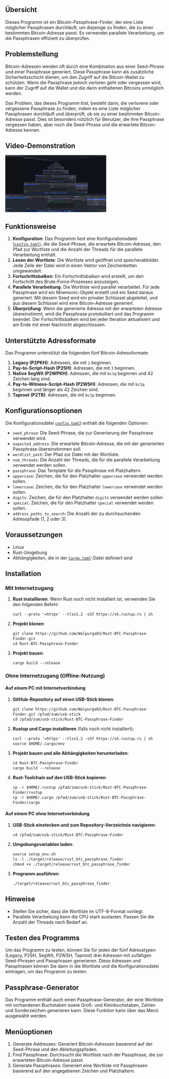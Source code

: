## Übersicht
Dieses Programm ist ein Bitcoin-Passphrase-Finder, der eine Liste möglicher Passphrasen durchläuft, um diejenige zu finden, die zu einer bestimmten Bitcoin-Adresse passt. Es verwendet parallele Verarbeitung, um die Passphrasen effizient zu überprüfen.

## Problemstellung
Bitcoin-Adressen werden oft durch eine Kombination aus einer Seed-Phrase und einer Passphrase generiert. Diese Passphrase kann als zusätzliche Sicherheitsschicht dienen, um den Zugriff auf die Bitcoin-Wallet zu schützen. Wenn die Passphrase jedoch verloren geht oder vergessen wird, kann der Zugriff auf die Wallet und die darin enthaltenen Bitcoins unmöglich werden.

Das Problem, das dieses Programm löst, besteht darin, die verlorene oder vergessene Passphrase zu finden, indem es eine Liste möglicher Passphrasen durchläuft und überprüft, ob sie zu einer bestimmten Bitcoin-Adresse passt. Dies ist besonders nützlich für Benutzer, die ihre Passphrase vergessen haben, aber noch die Seed-Phrase und die erwartete Bitcoin-Adresse kennen.


## Video-Demonstration

![Video-Demonstration](video/output.gif)

## Funktionsweise
1. **Konfiguration**: Das Programm liest eine Konfigurationsdatei ([`config.toml`](command:_github.copilot.openRelativePath?%5B%7B%22scheme%22%3A%22file%22%2C%22authority%22%3A%22%22%2C%22path%22%3A%22%2Fhome%2Flinux%2Fprojects%2Frust-btc-passphrase-finder%2Fconfig.toml%22%2C%22query%22%3A%22%22%2C%22fragment%22%3A%22%22%7D%2C%2200aeeb26-5c33-4a0d-a0da-e705caef91db%22%5D "/home/linux/projects/rust-btc-passphrase-finder/config.toml")), die die Seed-Phrase, die erwartete Bitcoin-Adresse, den Pfad zur Wortliste und die Anzahl der Threads für die parallele Verarbeitung enthält.
2. **Lesen der Wortliste**: Die Wortliste wird geöffnet und speicherabbildet. Jede Zeile der Datei wird in einen Vektor von Zeichenketten umgewandelt.
3. **Fortschrittsbalken**: Ein Fortschrittsbalken wird erstellt, um den Fortschritt des Brute-Force-Prozesses anzuzeigen.
4. **Parallele Verarbeitung**: Die Wortliste wird parallel verarbeitet. Für jede Passphrase wird ein Mnemonic-Objekt erstellt und ein Seed daraus generiert. Mit diesem Seed wird ein privater Schlüssel abgeleitet, und aus diesem Schlüssel wird eine Bitcoin-Adresse generiert.
5. **Überprüfung**: Wenn die generierte Adresse mit der erwarteten Adresse übereinstimmt, wird die Passphrase protokolliert und das Programm beendet. Der Fortschrittsbalken wird bei jeder Iteration aktualisiert und am Ende mit einer Nachricht abgeschlossen.

## Unterstützte Adressformate
Das Programm unterstützt die folgenden fünf Bitcoin-Adressformate:
1. **Legacy (P2PKH)**: Adressen, die mit `1` beginnen.
2. **Pay-to-Script-Hash (P2SH)**: Adressen, die mit `3` beginnen.
3. **Native SegWit (P2WPKH)**: Adressen, die mit `bc1q` beginnen und 42 Zeichen lang sind.
4. **Pay-to-Witness-Script-Hash (P2WSH)**: Adressen, die mit `bc1q` beginnen und länger als 42 Zeichen sind.
5. **Taproot (P2TR)**: Adressen, die mit `bc1p` beginnen.

## Konfigurationsoptionen
Die Konfigurationsdatei [`config.toml`](command:_github.copilot.openRelativePath?%5B%7B%22scheme%22%3A%22file%22%2C%22authority%22%3A%22%22%2C%22path%22%3A%22%2Fhome%2Flinux%2Fprojects%2Frust-btc-passphrase-finder%2Fconfig.toml%22%2C%22query%22%3A%22%22%2C%22fragment%22%3A%22%22%7D%2C%2200aeeb26-5c33-4a0d-a0da-e705caef91db%22%5D "/home/linux/projects/rust-btc-passphrase-finder/config.toml")) enthält die folgenden Optionen:
- `seed_phrase`: Die Seed-Phrase, die zur Generierung der Passphrase verwendet wird.
- `expected_address`: Die erwartete Bitcoin-Adresse, die mit der generierten Passphrase übereinstimmen soll.
- `wordlist_path`: Der Pfad zur Datei mit der Wortliste.
- `num_threads`: Die Anzahl der Threads, die für die parallele Verarbeitung verwendet werden sollen.
- `passphrase`: Das Template für die Passphrase mit Platzhaltern.
- `uppercase`: Zeichen, die für den Platzhalter `uppercase` verwendet werden sollen.
- `lowercase`: Zeichen, die für den Platzhalter `lowercase` verwendet werden sollen.
- `digits`: Zeichen, die für den Platzhalter `digits` verwendet werden sollen.
- `special`: Zeichen, die für den Platzhalter `special` verwendet werden sollen.
- `address_paths_to_search`: Die Anzahl der zu durchsuchenden Adresspfade (1, 2 oder 3).

## Voraussetzungen
- Linux
- Rust-Umgebung
- Abhängigkeiten, die in der [`Cargo.toml`](command:_github.copilot.openRelativePath?%5B%7B%22scheme%22%3A%22file%22%2C%22authority%22%3A%22%22%2C%22path%22%3A%22%2Fhome%2Flinux%2Fprojects%2Frust-btc-passphrase-finder%2FCargo.toml%22%2C%22query%22%3A%22%22%2C%22fragment%22%3A%22%22%7D%2C%2200aeeb26-5c33-4a0d-a0da-e705caef91db%22%5D "/home/linux/projects/rust-btc-passphrase-finder/Cargo.toml")-Datei definiert sind

## Installation
### Mit Internetzugang
1. **Rust installieren**: Wenn Rust noch nicht installiert ist, verwenden Sie den folgenden Befehl:
   ```
   curl --proto '=https' --tlsv1.2 -sSf https://sh.rustup.rs | sh
   ```
2. **Projekt klonen**:
   ```
   git clone https://github.com/Walpurga03/Rust-BTC-Passphrase-Finder.git
   cd Rust-BTC-Passphrase-Finder
   ```
3. **Projekt bauen**:
   ```
   cargo build --release
   ```

### Ohne Internetzugang (Offline-Nutzung)
#### Auf einem PC mit Internetverbindung
1. **GitHub-Repository auf einen USB-Stick klonen**:
   ```
   git clone https://github.com/Walpurga03/Rust-BTC-Passphrase-Finder.git /pfad/zum/usb-stick
   cd /pfad/zum/usb-stick/Rust-BTC-Passphrase-Finder
   ```
2. **Rustup und Cargo installieren** (falls noch nicht installiert):
   ```
   curl --proto '=https' --tlsv1.2 -sSf https://sh.rustup.rs | sh
   source $HOME/.cargo/env
   ```
3. **Projekt bauen und alle Abhängigkeiten herunterladen**:
   ```
   cd Rust-BTC-Passphrase-Finder
   cargo build --release
   ```
4. **Rust-Toolchain auf den USB-Stick kopieren**:
   ```
   cp -r $HOME/.rustup /pfad/zum/usb-stick/Rust-BTC-Passphrase-Finder/rustup
   cp -r $HOME/.cargo /pfad/zum/usb-stick/Rust-BTC-Passphrase-Finder/cargo
   ```

#### Auf einem PC ohne Internetverbindung
1. **USB-Stick einstecken und zum Repository-Verzeichnis navigieren**:
   ```
   cd /pfad/zum/usb-stick/Rust-BTC-Passphrase-Finder
   ```
2. **Umgebungsvariablen laden**:
   ```
   source setup_env.sh
   ls -l ./target/release/rust_btc_passphrase_finder
   chmod +x ./target/release/rust_btc_passphrase_finder
   ```
3. **Programm ausführen**:
   ```
   ./target/release/rust_btc_passphrase_finder
   ```


## Hinweise
- Stellen Sie sicher, dass die Wortliste im UTF-8-Format vorliegt.
- Parallele Verarbeitung kann die CPU stark auslasten. Passen Sie die Anzahl der Threads nach Bedarf an.

## Testen des Programms
Um das Programm zu testen, können Sie für jeden der fünf Adresstypen (Legacy, P2SH, SegWit, P2WSH, Taproot) drei Adressen mit zufälligen Seed-Phrasen und Passphrasen generieren. Diese Adressen und Passphrasen können Sie dann in die Wortliste und die Konfigurationsdatei eintragen, um das Programm zu testen.

## Passphrase-Generator
Das Programm enthält auch einen Passphrase-Generator, der eine Wortliste mit vorhandenen Buchstaben sowie Groß- und Kleinbuchstaben, Zahlen und Sonderzeichen generieren kann. Diese Funktion kann über das Menü ausgewählt werden.

## Menüoptionen
1. Generate Addresses: Generiert Bitcoin-Adressen basierend auf der Seed-Phrase und den Ableitungspfaden.
2. Find Passphrase: Durchsucht die Wortliste nach der Passphrase, die zur erwarteten Bitcoin-Adresse passt.
3. Generate Passphrases: Generiert eine Wortliste mit Passphrasen basierend auf den angegebenen Zeichen und Platzhaltern.